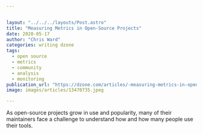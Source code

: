 ```yaml
---


layout: "../../../layouts/Post.astro"
title: "Measuring Metrics in Open-Source Projects"
date: 2020-05-17
author: "Chris Ward"
categories: writing dzone
tags: 
  - open source
  - metrics
  - community
  - analysis
  - monitoring
publication_url: "https://dzone.com/articles/-measuring-metrics-in-open-source-projects"
image: images/articles/13470735.jpeg

---
```

As open-source projects grow in use and popularity, many of their maintainers face a challenge to understand how and how many people use their tools.

